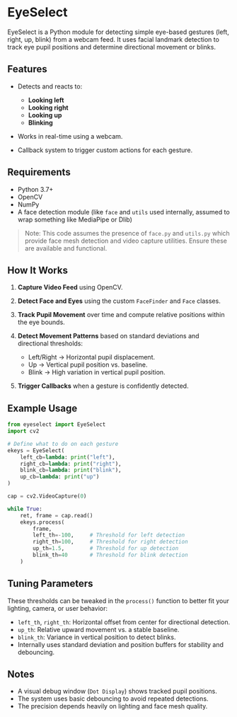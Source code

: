 # EyeSelect

EyeSelect is a Python module for detecting simple eye-based gestures (left, right, up, blink) from a webcam feed. It uses facial landmark detection to track eye pupil positions and determine directional movement or blinks.

## Features

* Detects and reacts to:

  * **Looking left**
  * **Looking right**
  * **Looking up**
  * **Blinking**
* Works in real-time using a webcam.
* Callback system to trigger custom actions for each gesture.

## Requirements

* Python 3.7+
* OpenCV
* NumPy
* A face detection module (like `face` and `utils` used internally, assumed to wrap something like MediaPipe or Dlib)

> Note: This code assumes the presence of `face.py` and `utils.py` which provide face mesh detection and video capture utilities. Ensure these are available and functional.

## How It Works

1. **Capture Video Feed** using OpenCV.
2. **Detect Face and Eyes** using the custom `FaceFinder` and `Face` classes.
3. **Track Pupil Movement** over time and compute relative positions within the eye bounds.
4. **Detect Movement Patterns** based on standard deviations and directional thresholds:

   * Left/Right → Horizontal pupil displacement.
   * Up → Vertical pupil position vs. baseline.
   * Blink → High variation in vertical pupil position.
5. **Trigger Callbacks** when a gesture is confidently detected.

## Example Usage

```python
from eyeselect import EyeSelect
import cv2

# Define what to do on each gesture
ekeys = EyeSelect(
    left_cb=lambda: print("left"),
    right_cb=lambda: print("right"),
    blink_cb=lambda: print("blink"),
    up_cb=lambda: print("up")
)

cap = cv2.VideoCapture(0)

while True:
    ret, frame = cap.read()
    ekeys.process(
        frame,
        left_th=-100,     # Threshold for left detection
        right_th=100,     # Threshold for right detection
        up_th=1.5,        # Threshold for up detection
        blink_th=40       # Threshold for blink detection
    )
```

## Tuning Parameters

These thresholds can be tweaked in the `process()` function to better fit your lighting, camera, or user behavior:

* `left_th`, `right_th`: Horizontal offset from center for directional detection.
* `up_th`: Relative upward movement vs. a stable baseline.
* `blink_th`: Variance in vertical position to detect blinks.
* Internally uses standard deviation and position buffers for stability and debouncing.

## Notes

* A visual debug window (`Dot Display`) shows tracked pupil positions.
* The system uses basic debouncing to avoid repeated detections.
* The precision depends heavily on lighting and face mesh quality.

